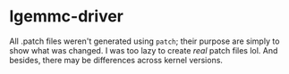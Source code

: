 # lgemmc-driver

All .patch files weren't generated using `patch`; their purpose are simply to show what was changed.
I was too lazy to create *real* patch files lol. And besides, there may be differences across kernel versions.
